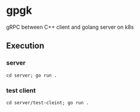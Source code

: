 # gpgk
gRPC between C++ client and golang server on k8s

## Execution

### server

`cd server; go run .`

### test client

`cd server/test-cleint; go run .`